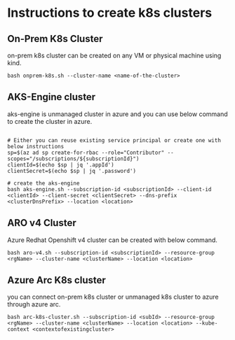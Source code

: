 # Instructions to create k8s clusters

## On-Prem K8s Cluster

on-prem k8s cluster can be created on any VM or physical machine using kind.

```
bash onprem-k8s.sh --cluster-name <name-of-the-cluster>
```

## AKS-Engine cluster

aks-engine is unmanaged cluster in azure and you can use below command to create the cluster in azure.

```

# Either you can reuse existing service principal or create one with below instructions
sp=$(az ad sp create-for-rbac --role="Contributor" --scopes="/subscriptions/${subscriptionId}")
clientId=$(echo $sp | jq '.appId')
clientSecret=$(echo $sp | jq '.password')

# create the aks-engine
bash aks-engine.sh --subscription-id <subscriptionId> --client-id <clientId> --client-secret <clientSecret> --dns-prefix <clusterDnsPrefix> --location <location>
```

## ARO v4 Cluster

Azure Redhat Openshift v4 cluster can be created with below command.

```
bash aro-v4.sh --subscription-id <subscriptionId> --resource-group <rgName> --cluster-name <clusterName> --location <location>
```
## Azure Arc K8s cluster

you can connect on-prem k8s cluster or unmanaged k8s cluster to azure through azure arc.

```
bash arc-k8s-cluster.sh --subscription-id <subId> --resource-group <rgName> --cluster-name <clusterName> --location <location> --kube-context <contextofexistingcluster>
```
